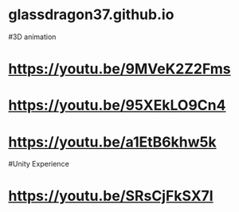 # glassdragon37.github.io

#3D animation 
#    https://youtu.be/9MVeK2Z2Fms
#    https://youtu.be/95XEkLO9Cn4
#    https://youtu.be/a1EtB6khw5k

#Unity Experience
#    https://youtu.be/SRsCjFkSX7I
